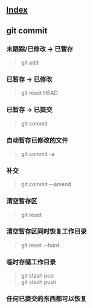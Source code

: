 ## [Index](./git_index.md)

## git commit

### 未跟踪/已修改 -> 已暂存
> git add

### 已暂存 -> 已修改
> git reset HEAD <file>

### 已暂存 -> 已提交
> git commit

### 自动暂存已修改的文件
> git commit -a

### 补交
> git commit --amend

### 清空暂存区
> git reset  

### 清空暂存区同时恢复工作目录
> git reset --hard

### 临时存储工作目录
> git stash pop  
> git stash push

### 任何已提交的东西都可以恢复
